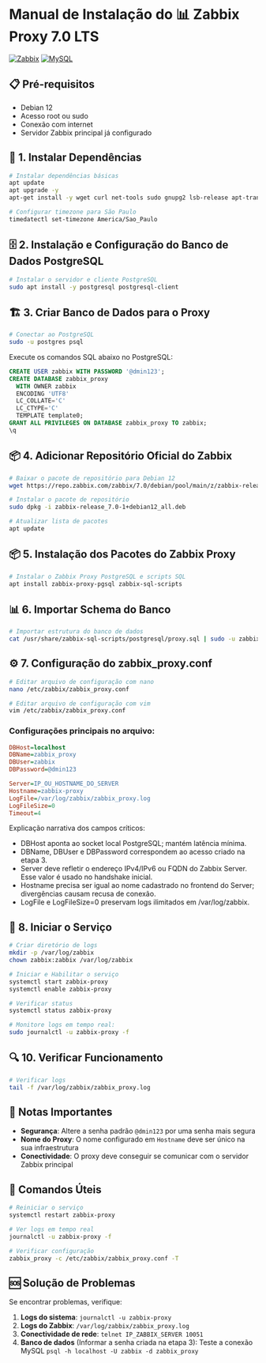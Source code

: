 # Manual de Instalação do 📊 Zabbix Proxy 7.0 LTS

[![Zabbix](https://img.shields.io/badge/Zabbix-7.0-red?style=for-the-badge&logo=zabbix)](https://www.zabbix.com/)
[![MySQL](https://img.shields.io/badge/MySQL-8.0-blue?style=for-the-badge&logo=mysql)](https://www.mysql.com/)

## 📋 Pré-requisitos

- Debian 12
- Acesso root ou sudo
- Conexão com internet
- Servidor Zabbix principal já configurado

## 🔧 1. Instalar Dependências

```bash
# Instalar dependências básicas
apt update
apt upgrade -y
apt-get install -y wget curl net-tools sudo gnupg2 lsb-release apt-transport-https vim

# Configurar timezone para São Paulo
timedatectl set-timezone America/Sao_Paulo
```

## 🗄️ 2. Instalação e Configuração do Banco de Dados PostgreSQL

```bash
# Instalar o servidor e cliente PostgreSQL
sudo apt install -y postgresql postgresql-client
```

## 🏗️ 3. Criar Banco de Dados para o Proxy
```bash
# Conectar ao PostgreSQL
sudo -u postgres psql
```

Execute os comandos SQL abaixo no PostgreSQL:

```sql
CREATE USER zabbix WITH PASSWORD '@dmin123';
CREATE DATABASE zabbix_proxy
  WITH OWNER zabbix
  ENCODING 'UTF8'
  LC_COLLATE='C'
  LC_CTYPE='C'
  TEMPLATE template0;
GRANT ALL PRIVILEGES ON DATABASE zabbix_proxy TO zabbix;
\q
```

## 📦 4. Adicionar Repositório Oficial do Zabbix

```bash
# Baixar o pacote de repositório para Debian 12
wget https://repo.zabbix.com/zabbix/7.0/debian/pool/main/z/zabbix-release/zabbix-release_7.0-1+debian12_all.deb

# Instalar o pacote de repositório
sudo dpkg -i zabbix-release_7.0-1+debian12_all.deb

# Atualizar lista de pacotes
apt update
```

## 📦 5. Instalação dos Pacotes do Zabbix Proxy

```bash
# Instalar o Zabbix Proxy PostgreSQL e scripts SQL
apt install zabbix-proxy-pgsql zabbix-sql-scripts
```

## 📊 6. Importar Schema do Banco

```bash
# Importar estrutura do banco de dados
cat /usr/share/zabbix-sql-scripts/postgresql/proxy.sql | sudo -u zabbix psql zabbix_proxy
```

## ⚙️ 7. Configuração do zabbix_proxy.conf

```bash
# Editar arquivo de configuração com nano
nano /etc/zabbix/zabbix_proxy.conf

# Editar arquivo de configuração com vim
vim /etc/zabbix/zabbix_proxy.conf
```

### Configurações principais no arquivo:

```ini
DBHost=localhost
DBName=zabbix_proxy
DBUser=zabbix
DBPassword=@dmin123

Server=IP_OU_HOSTNAME_DO_SERVER
Hostname=zabbix-proxy  
LogFile=/var/log/zabbix/zabbix_proxy.log
LogFileSize=0
Timeout=4
```
Explicação narrativa dos campos críticos:

- DBHost aponta ao socket local PostgreSQL; mantém latência mínima.
- DBName, DBUser e DBPassword correspondem ao acesso criado na etapa 3.
- Server deve refletir o endereço IPv4/IPv6 ou FQDN do Zabbix Server. Esse valor é usado no handshake inicial.
- Hostname precisa ser igual ao nome cadastrado no frontend do Server; divergências causam recusa de conexão.
- LogFile e LogFileSize=0 preservam logs ilimitados em /var/log/zabbix.

## 🚀 8. Iniciar o Serviço

```bash
# Criar diretório de logs
mkdir -p /var/log/zabbix
chown zabbix:zabbix /var/log/zabbix

# Iniciar e Habilitar o serviço
systemctl start zabbix-proxy
systemctl enable zabbix-proxy

# Verificar status
systemctl status zabbix-proxy

# Monitore logs em tempo real:
sudo journalctl -u zabbix-proxy -f


```

## 🔍 10. Verificar Funcionamento

```bash
# Verificar logs
tail -f /var/log/zabbix/zabbix_proxy.log
```

## 📝 Notas Importantes

- **Segurança**: Altere a senha padrão `@dmin123` por uma senha mais segura
- **Nome do Proxy**: O nome configurado em `Hostname` deve ser único na sua infraestrutura
- **Conectividade**: O proxy deve conseguir se comunicar com o servidor Zabbix principal

## 🔧 Comandos Úteis

```bash
# Reiniciar o serviço
systemctl restart zabbix-proxy

# Ver logs em tempo real
journalctl -u zabbix-proxy -f

# Verificar configuração
zabbix_proxy -c /etc/zabbix/zabbix_proxy.conf -T
```

## 🆘 Solução de Problemas

Se encontrar problemas, verifique:

1. **Logs do sistema**: `journalctl -u zabbix-proxy`
2. **Logs do Zabbix**: `/var/log/zabbix/zabbix_proxy.log`
3. **Conectividade de rede**: `telnet IP_ZABBIX_SERVER 10051`
4. **Banco de dados** (Informar a senha criada na etapa 3): Teste a conexão MySQL `psql -h localhost -U zabbix -d zabbix_proxy`

